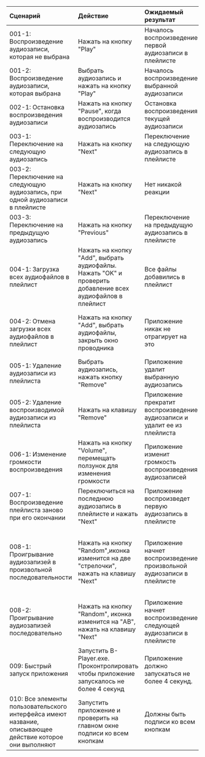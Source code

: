 |Сценарий|Действие|Ожидаемый результат|Фактический результат| Оценка|
|:---|:---|:---|:---|:---|
|001-1: Воспроизведение аудиозаписи, которая не выбрана| Нажать на кнопку "Play"| Началось воспроизведение первой аудиозаписи в плейлисте|Началось воспроизведение первой аудиозаписи в плейлисте|Прошёл|
|001-2: Воспроизведение аудиозаписи, которая выбрана|Выбрать аудиозапись и нажать на кнопку "Play"|Началось воспроизведение выбранной аудиозаписи |Началось воспроизведение выбранной аудиозаписи|Прошёл|
|002-1: Остановка воспроизведения аудиозаписи| Нажать на кнопку "Pause", когда воспроизводится аудиозапись| Остановка воспроизведения текущей аудиозаписи|Остановка воспроизведения текущей аудиозаписи|Прошёл|
|003-1:  Переключение на следующую аудиозапись| Нажать на кнопку "Next" |Переключение на следующую аудиозапись в плейлисте|Переключение на следующую аудиозапись в плейлисте|Прошёл|
|003-2: Переключение на следующую аудиозапись, при одной аудиозаписи в плейлисте| Нажать на кнопку "Next" |Нет никакой реакции|Приложение начало воспроизведение аудиозаписи сначала|Не прошёл|
|003-3: Переключение на предыдущую аудиозапись| Нажать на кнопку "Previous" |Переключение на предыдущую аудиозапись в плейлисте|Переключение на предыдущую аудиозапись в плейлисте|Прошёл|
|004-1: Загрузка всех аудиофайлов в плейлист| Нажать на кнопку "Add", выбрать аудиофайлы. Нажать "OK" и проверить добавление всех аудиофайлов в плейлист|Все файлы добавились в плейлист|Все файлы добавились в плейлист|Прошёл|
|004-2: Отмена загрузки всех аудиофайлов в плейлист| Нажать на кнопку "Add", выбрать аудиофайлы, закрыть окно проводника|Приложение никак не отрагирует на это|Приложение никак не отриагировало, но отобразился интерфейс управления|Не прошёл|
|005-1: Удаление аудиозаписи из плейлиста| Выбрать аудиозапись, нажать кнопку "Remove"|Приложение удалит выбранную аудиозапись|Приложение удалило выбранную аудиозапись|Прошёл|
|005-2: Удаление воспроизводимой аудиозаписи из плейлиста| Нажать на клавишу "Remove"|Приложение прекратит воспроизведение аудиозаписи и удалит ее из плейлиста|Приложение прекратило воспроизведение аудиозаписи и удалило ее из плейлиста|Прошёл|
|006-1: Изменение громкости воспроизведения|Нажать на кнопку "Volume", перемещать ползунок для изменения громкости|Приложение изменит громкость воспроизведения аудиозаписей|Приложение изменило громкость|Прошёл|
|007-1: Воспроизведение плейлиста заново при его окончании|Переключиться на последнюю аудиозапись в плейлисте и нажать "Next"| Приложение воспроизведет первую аудиозапись в плейлисте|Приложение начало воспроизведение первой аудиозаписи|Прошёл|
|008-1: Проигрывание аудиозапизей в произвольной последовательности|Нажать на кнопку "Random",иконка изменится на две "стрелочки", нажать на клавишу "Next"|Приложение начнет воспроизведение произвольной аудиозаписи в плейлисте|Приложение воспроивело аудиозапись с произвольным номером, но иногда воспроизводит со своим номером|Не прошёл|
|008-2: Проигрывание аудиозапизей последовательно|Нажать на кнопку "Random", иконка изменится на "AB", нажать на клавишу "Next"|Приложение начнет воспроизведение следующей аудиозаписи в плейлисте|Приложение начало воспроизведение следующей аудиозаписи в плейлисте|Прошёл|
|009: Быстрый запуск приложения|Запустить B-Player.exe. Проконтролировать чтобы приложение запускалось не более 4 секунд |Приложение должно запускаться не более 4 секунд.|Приложение запускается за 4 секунды, но при загруженной системе запускается за 6|Не прошёл|
|010: Все элементы пользовательского интерфейса имеют название, описывающее действие которое они выполняют|Запустить приложение и проверить на главном окне подписи ко всем кнопкам|Должны быть подписи ко всем кнопкам|Есть подписи ко всем кнопкам|Прошёл|
